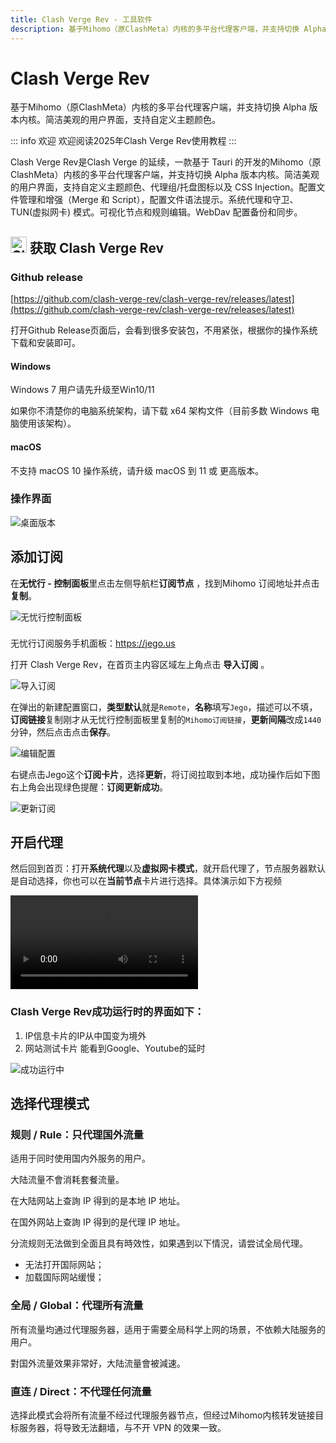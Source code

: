 ```yaml
---
title: Clash Verge Rev - 工具软件
description: 基于Mihomo（原ClashMeta）内核的多平台代理客户端，并支持切换 Alpha 版本内核。简洁美观的用户界面，支持自定义主题颜色。
---
```


# Clash Verge Rev

基于Mihomo（原ClashMeta）内核的多平台代理客户端，并支持切换 Alpha 版本内核。简洁美观的用户界面，支持自定义主题颜色。

::: info 欢迎
欢迎阅读2025年Clash Verge Rev使用教程
:::

Clash Verge Rev是Clash Verge 的延续，一款基于 Tauri 的开发的Mihomo（原ClashMeta）内核的多平台代理客户端，并支持切换 Alpha 版本内核。简洁美观的用户界面，支持自定义主题颜色、代理组/托盘图标以及 CSS Injection。配置文件管理和增强（Merge 和 Script），配置文件语法提示。系统代理和守卫、TUN(虚拟网卡) 模式。可视化节点和规则编辑。WebDav 配置备份和同步。

## <img src="/images/clashvergelogo.png" width="26" height="26" alt="Clash Verge Rev"> 获取 Clash Verge Rev

### Github release
[https://github.com/clash-verge-rev/clash-verge-rev/releases/latest](https://github.com/clash-verge-rev/clash-verge-rev/releases/latest)

打开Github Release页面后，会看到很多安装包，不用紧张，根据你的操作系统下载和安装即可。

#### Windows
Windows 7 用户请先升级至Win10/11

如果你不清楚你的电脑系统架构，请下载 x64 架构文件（目前多数 Windows 电脑使用该架构）。

#### macOS
不支持 macOS 10 操作系统，请升级 macOS 到 11 或 更高版本。

### 操作界面

<img src="/images/screenshot-20250807-123729.png" alt="桌面版本">

## 添加订阅

在**无忧行 - 控制面板**里点击左侧导航栏**订阅节点** ，找到Mihomo 订阅地址并点击**复制**。

<img src="/images/image_spaces_2FtaiByLw8cj0IZKJTlaiM_2Fuploads_2Fbf6ZGnMBZioZr9rD5P5J_2Fimage_2.png" alt="无忧行控制面板">

<div class="tip custom-block" style="padding-top: 8px">

无忧行订阅服务手机面板：<https://jego.us>

</div>

打开 Clash Verge Rev，在首页主内容区域左上角点击 **导入订阅** 。

<img src="/images/screenshot-20250807-121741.png" alt="导入订阅">

在弹出的新建配置窗口，**类型默认**就是`Remote`，**名称**填写`Jego`，描述可以不填，**订阅链接**复制刚才从无忧行控制面板里复制的`Mihomo订阅链接`，**更新间隔**改成`1440`分钟，然后点击点击**保存**。

<img src="/images/screenshot-20250807-121847.png" alt="编辑配置">

右键点击Jego这个**订阅卡片**，选择**更新**，将订阅拉取到本地，成功操作后如下图右上角会出现绿色提醒：**订阅更新成功**。

<img src="/images/screenshot-20250807-121933.png" alt="更新订阅">

## 开启代理

然后回到首页：打开**系统代理**以及**虚拟网卡模式**，就开启代理了，节点服务器默认是自动选择，你也可以在**当前节点**卡片进行选择。具体演示如下方视频

<video src="/videos/20250807-122133.mp4" controls></video>

### Clash Verge Rev成功运行时的界面如下：

1. IP信息卡片的IP从中国变为境外
2. 网站测试卡片 能看到Google、Youtube的延时

<img src="/images/screenshot-20250807-130145.png" alt="成功运行中">

## 选择代理模式

### **规则 / Rule：只代理国外流量**

适用于同时使用国内外服务的用户。

大陆流量不會消耗套餐流量。

在大陆网站上查詢 IP 得到的是本地 IP 地址。

在国外网站上查詢 IP 得到的是代理 IP 地址。

分流规则无法做到全面且具有時效性，如果遇到以下情況，请尝试全局代理。

* 无法打开国际网站；
* 加载国际网站缓慢；

### **全局 / Global：代理所有流量**

所有流量均通过代理服务器，适用于需要全局科学上网的场景，不依赖大陆服务的用户。

對国外流量效果非常好，大陆流量會被減速。

### **直连 / Direct：不代理任何流量**

选择此模式会将所有流量不经过代理服务器节点，但经过Mihomo内核转发链接目标服务器，将导致无法翻墙，与不开 VPN 的效果一致。